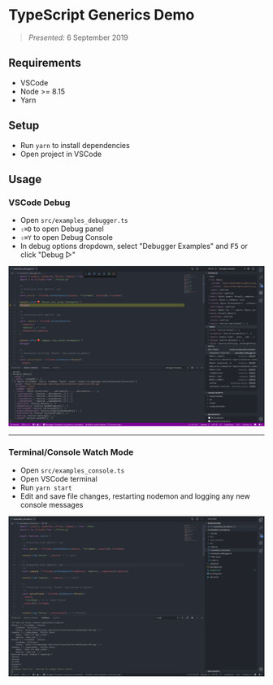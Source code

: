 # TypeScript Generics Demo

> _Presented:_ 6 September 2019

## Requirements

- VSCode
- Node >= 8.15
- Yarn

## Setup

- Run `yarn` to install dependencies
- Open project in VSCode

## Usage

### VSCode Debug

- Open `src/examples_debugger.ts`
- `⇧⌘D` to open Debug panel
- `⇧⌘Y` to open Debug Console
- In debug options dropdown, select "Debugger Examples" and <kbd>F5</kbd> or click "Debug ▷"

![assets/debugger.png](assets/debugger.png)

---

### Terminal/Console Watch Mode

- Open `src/examples_console.ts`
- Open VSCode terminal
- Run `yarn start`
- Edit and save file changes, restarting nodemon and logging any new console messages

![assets/console.png](assets/console.png)
